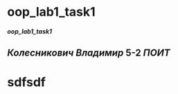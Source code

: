 # oop_lab1_task1
##### oop_lab1_task1
*Колесникович* **_Владимир_** 5-2 _ПОИТ_
---------
**sdfsdf**
=========
